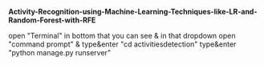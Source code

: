 **Activity-Recognition-using-Machine-Learning-Techniques-like-LR-and-Random-Forest-with-RFE**

open "Terminal" in bottom that you can see & in that dropdown open "command prompt"
& type&enter "cd activitiesdetection"
type&enter "python manage.py runserver"
